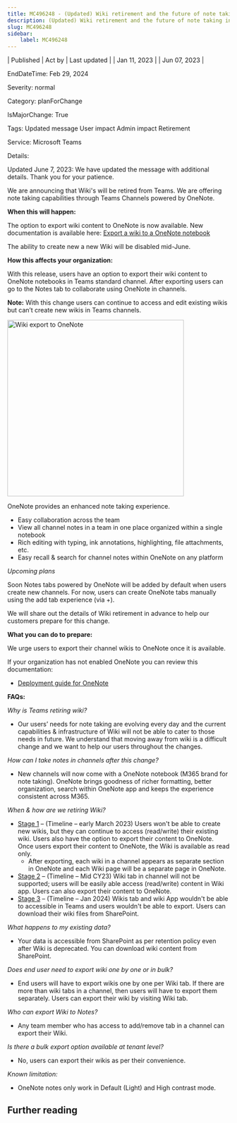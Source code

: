```yaml
---
title: MC496248 - (Updated) Wiki retirement and the future of note taking in Teams Channels
description: (Updated) Wiki retirement and the future of note taking in Teams Channels
slug: MC496248
sidebar:
    label: MC496248
---
```


| Published | Act by | Last updated |
| Jan 11, 2023 |  | Jun 07, 2023 |

EndDateTime: Feb 29, 2024

Severity: normal

Category: planForChange

IsMajorChange: True

Tags: Updated message User impact Admin impact Retirement

Service: Microsoft Teams

Details: 

<p>Updated June 7, 2023: We have updated the message with additional details. Thank you for your patience.</p><p>We are announcing that Wiki's will be retired from Teams. We are offering note taking capabilities through Teams Channels powered by OneNote.</p><p><b>When this will happen:</b> 
</p><p>The option to export wiki content to OneNote is now available. New documentation is available here: <a href="https://support.microsoft.com/en-us/office/export-a-wiki-to-a-onenote-notebook-8cd8ab0c-2314-42b0-a1d0-5c6c4c5e1547" target="_blank">Export a wiki to a OneNote notebook</a></p><p>The ability to create new a new Wiki will be disabled mid-June.</p><p><b>How this affects your organization:</b>
</p><p>With this release, users have an option to export their wiki content to OneNote notebooks in Teams standard channel. After exporting users can go to the Notes tab to collaborate using OneNote in channels. 
</p><p><b>Note:</b> With this change users can continue to access and edit existing wikis but can’t create new wikis in Teams channels.
</p><p><img src="https://img-prod-cms-rt-microsoft-com.akamaized.net/cms/api/am/imageFileData/RE5egwT?ver=2d0e&quot;" width="400" height="" alt="Wiki export to OneNote">
</p><p>OneNote provides an enhanced note taking experience. 
</p><ul><li>Easy collaboration across the team
</li><li>View all channel notes in a team in one place organized within a single notebook
</li><li>Rich editing with typing, ink annotations, highlighting, file attachments, etc.
</li><li>Easy recall &amp; search for channel notes within OneNote on any platform
</li></ul><p><i>Upcoming plans
</i></p><p>Soon Notes tabs powered by OneNote will be added by default when users create new channels. For now, users can create OneNote tabs manually using the add tab experience (via +).
</p><p>We will share out the details of Wiki retirement in advance to help our customers prepare for this change.
</p><p><b>What you can do to prepare:</b>
</p><p>We urge users to export their channel wikis to OneNote once it is available. 
</p><p>If your organization has not enabled OneNote you can review this documentation: 
</p><ul><li><a href="https://learn.microsoft.com/deployoffice/deployment-guide-onenote" target="_blank">Deployment guide for OneNote</a></li></ul><p><b>FAQs:</b></p><p><i>Why is Teams retiring wiki?</i></p><ul><li>Our users’ needs for note taking are evolving every day and the current capabilities &amp; infrastructure of Wiki will not be able to cater to those needs in future. We understand that moving away from wiki is a difficult change and we want to help our users throughout the changes.</li></ul><p><i>How can I take notes in channels after this change?</i><br></p><ul><li>New channels will now come with a OneNote notebook (M365 brand for note taking). OneNote brings goodness of richer formatting, better organization, search within OneNote app and keeps the experience consistent across M365. &nbsp;
</li></ul><p><i>When &amp; how are we retiring Wiki?</i></p><ul><li><u>Stage 1</u> – (Timeline – early March 2023) Users won't be able to create new wikis, but they can continue to access (read/write) their existing wiki. Users also have the option to export their content to OneNote. Once users export their content to OneNote, the Wiki is available as read only.&nbsp;
<ul><li>After exporting, each wiki in a channel appears as separate section in OneNote and each Wiki page will be a separate page in OneNote.&nbsp;
</li></ul></li><li><u>Stage 2</u> – (Timeline – Mid CY23) Wiki tab in channel will not be supported; users will be easily able access (read/write) content in Wiki app. Users can also export their content to OneNote.&nbsp;
</li><li><u>Stage 3</u> – (Timeline – Jan 2024) Wikis tab and wiki App wouldn't be able to accessible in Teams and users wouldn't be able to export. Users can download their wiki files from SharePoint.
</li></ul><p><i>What happens to my existing data?</i></p><ul><li>Your data is accessible from SharePoint as per retention policy even after Wiki is deprecated. You can download wiki content from SharePoint.</li></ul><p><i>Does end user need to export wiki one by one or in bulk?</i></p><ul><li>End users will have to export wikis one by one per Wiki tab. If there are more than wiki tabs in a channel, then users will have to export them separately. Users can export their wiki by visiting Wiki tab.
</li></ul><p><i>Who can export Wiki to Notes?
</i></p><ul><li>Any team member who has access to add/remove tab in a channel can export their Wiki. 
</li></ul><p><i>Is there a bulk export option available at tenant level?
</i></p><ul><li>No, users can export their wikis as per their convenience. 
</li></ul><p><i>Known limitation:</i></p><ul><li>OneNote notes only work in Default (Light) and High contrast mode.</li></ul>

## Further reading
